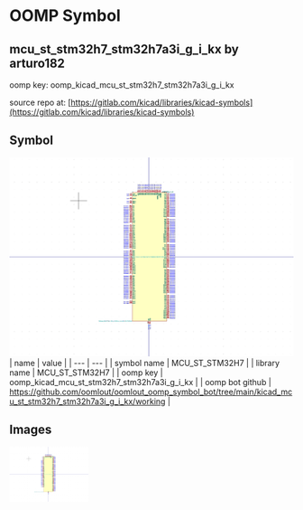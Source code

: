 # OOMP Symbol  
## mcu_st_stm32h7_stm32h7a3i_g_i_kx  by arturo182  
  
oomp key: oomp_kicad_mcu_st_stm32h7_stm32h7a3i_g_i_kx  
  
source repo at: [https://gitlab.com/kicad/libraries/kicad-symbols](https://gitlab.com/kicad/libraries/kicad-symbols)  
## Symbol  
  
[![working.png](working_600.png)](working.png)  
| name | value | 
| --- | --- | 
| symbol name | MCU_ST_STM32H7 | 
| library name | MCU_ST_STM32H7 | 
| oomp key | oomp_kicad_mcu_st_stm32h7_stm32h7a3i_g_i_kx | 
| oomp bot github | https://github.com/oomlout/oomlout_oomp_symbol_bot/tree/main/kicad_mcu_st_stm32h7_stm32h7a3i_g_i_kx/working | 
## Images  
  
[![working.png](working_140.png)](working.png)  
